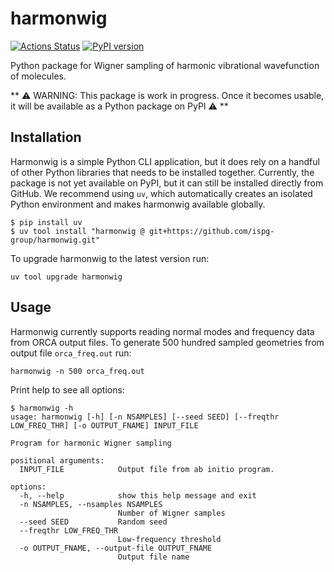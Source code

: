 # harmonwig

[![Actions Status][actions-badge]][actions-link]
[![PyPI version][pypi-version]][pypi-link]

Python package for Wigner sampling of harmonic vibrational wavefunction of
molecules.

** ⚠️ WARNING: This package is work in progress. Once it becomes usable, it will
be available as a Python package on PyPI :warning: **

<!-- prettier-ignore-start -->
[actions-badge]:            https://github.com/ispg-group/harmonwig/workflows/CI/badge.svg
[actions-link]:             https://github.com/ispg-group/harmonwig/actions
[conda-badge]:              https://img.shields.io/conda/vn/conda-forge/harmonwig
[conda-link]:               https://github.com/conda-forge/harmonwig-feedstock
[pypi-link]:                https://pypi.org/project/harmonwig/
[pypi-platforms]:           https://img.shields.io/pypi/pyversions/harmonwig
[pypi-version]:             https://img.shields.io/pypi/v/harmonwig
<!-- prettier-ignore-end -->

## Installation

Harmonwig is a simple Python CLI application, but it does rely on a handful of
other Python libraries that needs to be installed together. Currently, the
package is not yet available on PyPI, but it can still be installed directly
from GitHub. We recommend using `uv`, which automatically creates an isolated
Python environment and makes harmonwig available globally.

```console
$ pip install uv
$ uv tool install "harmonwig @ git+https://github.com/ispg-group/harmonwig.git"
```

To upgrade harmonwig to the latest version run:

```console
uv tool upgrade harmonwig
```

## Usage

Harmonwig currently supports reading normal modes and frequency data from ORCA
output files. To generate 500 hundred sampled geometries from output file
`orca_freq.out` run:

```console
harmonwig -n 500 orca_freq.out
```

Print help to see all options:

```console
$ harmonwig -h
usage: harmonwig [-h] [-n NSAMPLES] [--seed SEED] [--freqthr LOW_FREQ_THR] [-o OUTPUT_FNAME] INPUT_FILE

Program for harmonic Wigner sampling

positional arguments:
  INPUT_FILE            Output file from ab initio program.

options:
  -h, --help            show this help message and exit
  -n NSAMPLES, --nsamples NSAMPLES
                        Number of Wigner samples
  --seed SEED           Random seed
  --freqthr LOW_FREQ_THR
                        Low-frequency threshold
  -o OUTPUT_FNAME, --output-file OUTPUT_FNAME
                        Output file name
```
